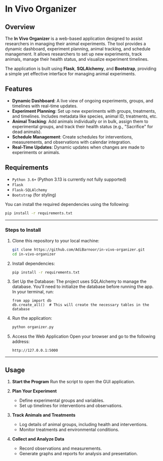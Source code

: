 # In Vivo Organizer

## Overview

The **In Vivo Organizer** is a web-based application designed to assist researchers in managing their animal experiments. The tool provides a dynamic dashboard, experiment planning, animal tracking, and schedule management. It allows researchers to set up new experiments, track animals, manage their health status, and visualize experiment timelines. 

The application is built using **Flask**, **SQLAlchemy**, and **Bootstrap**, providing a simple yet effective interface for managing animal experiments.

## Features

- **Dynamic Dashboard**: A live view of ongoing experiments, groups, and timelines with real-time updates.
- **Experiment Planning**: Set up new experiments with groups, treatments, and timelines. Includes metadata like species, animal ID, treatments, etc.
- **Animal Tracking**: Add animals individually or in bulk, assign them to experimental groups, and track their health status (e.g., "Sacrifice" for dead animals).
- **Schedule Management**: Create schedules for interventions, measurements, and observations with calendar integration.
- **Real-Time Updates**: Dynamic updates when changes are made to experiments or animals.

## Requirements

- `Python 3.6+` (Python 3.13 is currently not fully supported)
- `Flask`
- `Flask-SQLAlchemy`
- `Bootstrap` (for styling)

You can install the required dependencies using the following:

```bash
pip install -r requirements.txt
```
---

### Steps to Install
1. Clone this repository to your local machine:
   ```bash
   git clone https://github.com/AdiBarnoor/in-vivo-organizer.git
   cd in-vivo-organizer

   ```

2. Install dependencies:
   ```bash
   pip install -r requirements.txt
   ```
   
3. Set Up the Database:
   The project uses SQLAlchemy to manage the database. You'll need to initialize the database before running the app.
   In your terminal, run:
   ```
   from app import db
   db.create_all()  # This will create the necessary tables in the database
   ```
   
4. Run the application:
   ```bash
   python organizer.py
   ```

5. Access the Web Application
   Open your browser and go to the following address:
   ```
   http://127.0.0.1:5000
   ```
---

## Usage

1. **Start the Program**
   Run the script to open the GUI application.

2. **Plan Your Experiment**
   - Define experimental groups and variables.
   - Set up timelines for interventions and observations.

3. **Track Animals and Treatments**
   - Log details of animal groups, including health and interventions.
   - Monitor treatments and environmental conditions.

4. **Collect and Analyze Data**
   - Record observations and measurements.
   - Generate graphs and reports for analysis and presentation.

